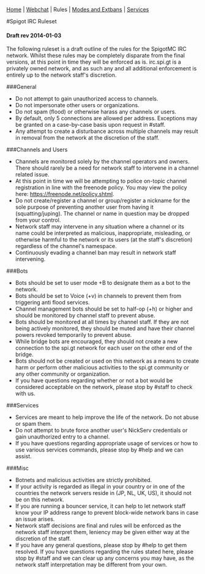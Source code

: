 [Home](index.php) | [Webchat](iris/) | Rules | [Modes and Extbans](modes.php) | [Services](services.php)

#Spigot IRC Ruleset
#### Draft rev 2014-01-03

The following ruleset is a draft outline of the rules for the SpigotMC IRC network. Whilst these rules may be completely disparate from the final versions, at this point in time they will be enforced as is. irc.spi.gt is a privately owned network, and as such any and all additional enforcement is entirely up to the network staff's discretion.

###General
* Do not attempt to gain unauthorized access to channels.
* Do not impersonate other users or organizations.
* Do not spam (flood) or otherwise harass any channels or users.
* By default, only 5 connections are allowed per address. Exceptions may be granted on a case-by-case basis upon request in #staff.
* Any attempt to create a disturbance across multiple channels may result in removal from the network at the discretion of the staff.


###Channels and Users
* Channels are monitored solely by the channel operators and owners. There should rarely be a need for network staff to intervene in a channel related issue.
* At this point in time we will be attempting to police on-topic channel registration in line with the freenode policy. You may view the policy here: https://freenode.net/policy.shtml.
* Do not create/register a channel or group/register a nickname for the sole purpose of preventing another user from having it (squatting/juping). The channel or name in question may be dropped from your control.
* Network staff may intervene in any situation where a channel or its name could be interpreted as malicious, inappropriate, misleading, or otherwise harmful to the network or its users (at the staff's discretion) regardless of the channel's namespace. 
* Continuously evading a channel ban may result in network staff intervening.

###Bots
* Bots should be set to user mode +B to designate them as a bot to the network.
* Bots should be set to Voice (+v) in channels to prevent them from triggering anti flood services.
* Channel management bots should be set to half-op (+h) or higher and should be monitored by channel staff to prevent abuse.
* Bots should be monitored at all times by channel staff. If they are not being actively monitored, they should be muted and have their channel powers revoked temporarily to prevent abuse.
* While bridge bots are encouraged, they should not create a new connection to the spi.gt network for each user on the other end of the bridge.
* Bots should not be created or used on this network as a means to create harm or perform other malicious activities to the spi.gt community or any other community or organization.
* If you have questions regarding whether or not a bot would be considered acceptable on the network, please stop by #staff to check with us.

###Services
* Services are meant to help improve the life of the network. Do not abuse or spam them.
* Do not attempt to brute force another user's NickServ credentials or gain unauthorized entry to a channel.
* If you have questions regarding appropriate usage of services or how to use various services commands, please stop by #help and we can assist.

###Misc
* Botnets and malicious activities are strictly prohibited.
* If your activity is regarded as illegal in your country or in one of the countries the network servers reside in (JP, NL, UK, US), it should not be on this network. 
* If you are running a bouncer service, it can help to let network staff know your IP address range to prevent block-wide network bans in case an issue arises.
* Network staff decisions are final and rules will be enforced as the network staff interpret them, leniency may be given either way at the discretion of the staff.
* If you have any general questions, please stop by #help to get them resolved. If you have questions regarding the rules stated here, please stop by #staff and we can clear up any concerns you may have, as the network staff interpretation may be different from your own.
